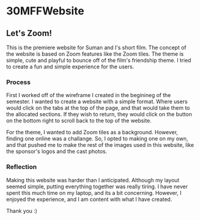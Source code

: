 # 30MFFWebsite
 
 ## Let's Zoom!
 
 This is the premiere website for Suman and I's short film. The concept of the website is based on Zoom features like the Zoom tiles. The theme is simple, cute and playful to bounce off of the film's friendship theme. I tried to create a fun and simple experience for the users.
 
### Process

First I worked off of the wireframe I created in the beginineg of the semester. I wanted to create a website with a simple format. Where users would click on the tabs at the top of the page, and that would take them to the allocated sections. If they wish to return, they would click on the button on the bottom right to scroll back to the top of the website. 


For the theme, I wanted to add Zoom tiles as a background. However, finding one online was a challange. So, I opted to making one on my own, and that pushed me to make the rest of the images used in this website, like the sponsor's logos and the cast photos.


### Reflection

Making this website was harder than I anticipated. Although my layout seemed simple, putting everything together was really tiring. I have never spent this much time on my laptop, and its a bit concerning. However, I enjoyed the experience, and I am content with what I have created. 


Thank you :)
